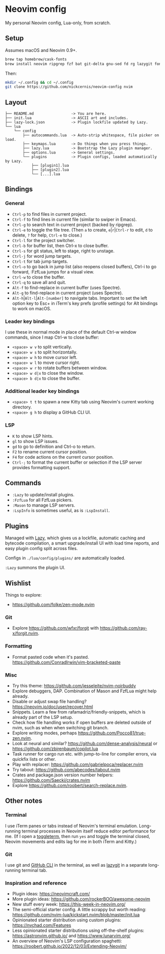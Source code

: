 # Neovim config

My personal Neovim config, Lua-only, from scratch.

## Setup

Assumes macOS and Neovim 0.9+.

```sh
brew tap homebrew/cask-fonts
brew install neovim ripgrep fzf bat git-delta gnu-sed fd rg lazygit font-fira-code-nerd-font
```

Then:

```sh
mkdir ~/.config && cd ~/.config
git clone https://github.com/nickcernis/neovim-config nvim
```

## Layout

```
├── README.md                 -> You are here.
├── init.lua                  -> ASCII art and includes.
├── lazy-lock.json            -> Plugin lockfile updated by Lazy.
└── lua
    └── config
        ├── autocommands.lua  -> Auto-strip whitespace, file picker on load.
        ├── keymaps.lua       -> Do things when you press things.
        ├── lazy.lua          -> Bootstrap the Lazy plugin manager.
        ├── options.lua       -> General settings.
        └── plugins           -> Plugin configs, loaded automatically by Lazy.
            ├── [plugin1].lua
            ├── [plugin2].lua
            └── [...].lua
```

## Bindings

### General

- `Ctrl-p` to find files in current project.
- `Ctrl-f` to find lines in current file (similar to swiper in Emacs).
- `Ctrl-g` to search text in current project (backed by ripgrep).
- `Ctrl-e` to toggle the file tree. (Then `a` to create, `e`|`r`|`Ctrl-r` to edit, `d` to delete, `?` for help, `Ctrl-e` to close.)
- `Ctrl-l` for the project switcher.
- `Ctrl-b` for buffer list, then Ctrl-x to close buffer.
- `Ctrl-s` for git status, left to stage, right to unstage.
- `Ctrl-j` for word jump targets.
- `Ctrl-t` for tab jump targets.
- `Ctrl-o` to go back in jump list (also reopens closed buffers), Ctrl-i to go forward, :FzfLua jumps for a visual view.
- `Ctrl-w` to close the buffer.
- `Ctrl-q` to save all and quit.
- `Alt-f` to find-replace in current buffer (uses Spectre).
- `Alt-g` to find-replace in current project (uses Spectre).
- `Alt-h`|`Alt-l`|`Alt-[number]` to navigate tabs. Important to set the left option key to Esc+ in iTerm's key prefs (profile settings) for Alt bindings to work on macOS.

### Leader key bindings

I use these in normal mode in place of the default Ctrl-w window commands, since I map Ctrl-w to close buffer:

- `<space> w v` to split vertically.
- `<space> w s` to split horizontally.
- `<space> w h` to move cursor left.
- `<space> w l` to move cursor right.
- `<space> w r` to rotate buffers between window.
- `<space> w d|x` to close the window.
- `<space> b d|x` to close the buffer.

### Additional leader key bindings

- `<space> t t` to spawn a new Kitty tab using Neovim's current working directory.
- `<space> g h` to display a GitHub CLI UI.

### LSP

- `K` to show LSP hints.
- `gl` to show LSP issues.
- `gd` to go to definition and Ctrl-o to return.
- `F2` to rename current cursor position.
- `F4` for code actions on the current cursor position.
- `Ctrl-;` to format the current buffer or selection if the LSP server provides formatting support.

## Commands

- `:Lazy` to update/install plugins.
- `:FzfLua` for all FzfLua pickers.
- `:Mason` to manage LSP servers.
- `:LspInfo` is sometimes useful, as is `:LspInstall`.

## Plugins

Managed with [Lazy](https://github.com/folke/lazy.nvim), which gives us a lockfile, automatic caching and bytecode compilation, a smart upgrade/install UI with load time reports, and easy plugin config split across files.

Configs in `./lua/config/plugins/` are automatically loaded.

`:Lazy` summons the plugin UI.

## Wishlist

Things to explore:

- https://github.com/folke/zen-mode.nvim

### Git

- Explore https://github.com/wfxr/forgit with https://github.com/ray-x/forgit.nvim.

### Formatting

- Format pasted code when it's pasted. https://github.com/ConradIrwin/vim-bracketed-paste

### Misc

- Try this theme: https://github.com/jesseleite/nvim-noirbuddy
- Explore debuggers, DAP. Combination of Mason and FzfLua might help already.
- Disable or adjust swap file handling? https://neovim.io/doc/user/recover.html
- Snippets. Learn a few from rafamadriz/friendly-snippets, which is already part of the LSP setup.
- Check how file handling works if open buffers are deleted outside of nvim, such as when when switching git branch.
- Explore writing modes, perhaps https://github.com/Pocco81/true-zen.nvim.
- Look at neural and similar? https://github.com/dense-analysis/neural or https://github.com/zbirenbaum/copilot.lua
- Task runner for cargo run etc. with jump-to-line for compiler errors, via quickfix lists or other.
- Play with replacer: https://github.com/gabrielpoca/replacer.nvim
- Try tabout: https://github.com/abecodes/tabout.nvim
- Crates and package.json version number helpers: https://github.com/Saecki/crates.nvim
- Explore https://github.com/roobert/search-replace.nvim.

## Other notes

### Terminal

I use iTerm panes or tabs instead of Neovim's terminal emulation. Long-running terminal processes in Neovim itself reduce editor performance for me. (If I open a [toggleterm](https://github.com/akinsho/toggleterm.nvim), then run `yes` and toggle the terminal closed, Neovim movements and edits lag for me in both iTerm and Kitty.)

### Git

I use git and [GitHub CLI](https://cli.github.com/) in the terminal, as well as [lazygit](https://github.com/jesseduffield/lazygit) in a separate long-running terminal tab.

### Inspiration and reference

- Plugin ideas: https://neovimcraft.com/
- More plugin ideas: https://github.com/rockerBOO/awesome-neovim
- New stuff every week: https://this-week-in-neovim.org/
- The semi-official starter config. A little scrappy but worth reading: https://github.com/nvim-lua/kickstart.nvim/blob/master/init.lua
- Opinionated starter distribution using custom plugins: https://nvchad.com/Features
- Less opinionated starter distributions using off-the-shelf plugins: https://astronvim.github.io/ and https://www.lunarvim.org/
- An overview of Neovim's LSP configuration spaghetti: https://roobert.github.io/2022/12/03/Extending-Neovim/

